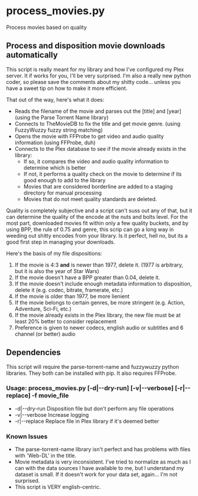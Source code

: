 # process_movies.py
Process movies based on quality

## Process and disposition movie downloads automatically
This script is really meant for my library and how I've configured my Plex server. It if works for you, I'll be very surprised. I'm also a really new python coder, so please save the comments about my shitty code... unless you have a sweet tip on how to make it more efficient. 

That out of the way, here's what it does:
  * Reads the filename of the movie and parses out the [title] and [year] (using the Parse Torrent Name library)
  * Connects to TheMovieDB to fix the title and get movie genre. (using FuzzyWuzzy fuzzy string matching)
  * Opens the movie with FFProbe to get video and audio quality information (using FFProbe, duh)
  * Connects to the Plex database to see if the movie already exists in the library:
  	* If so, it compares the video and audio quality information to determine which is better
    * If not, it performs a quality check on the movie to determine if its good enough to add to the library
    * Movies that are considered borderline are added to a staging directory for manual processing
    * Movies that do not meet quality standards are deleted.

Quality is completely subjective and a script can't suss out any of that, but it can determine the quality of the encode at the nuts and bolts level. For the most part, downloaded movies fit within only a few quality buckets, and by using BPP, the rule of 0.75 and genre, this scrip can go a long way in weeding out shitty encodes from your library. Is it perfect, hell no, but its a good first step in managing your downloads.

Here's the basis of my file dispositions:
1. If the movie is 4:3 __and__ is newer than 1977, delete it. (1977 is arbitrary, but it is also the year of Star Wars)
2. If the movie doesn't have a BPP greater than 0.04, delete it.
3. If the movie doesn't include enough metadata information to disposition, delete it (e.g. codec, bitrate, framerate, etc.)
4. If the movie is older than 1977, be more lienient
5. If the movie belongs to certain genres, be more stringent (e.g. Action, Adventure, Sci-Fi, etc.)
6. If the movie already exists in the Plex library, the new file must be at least 20% better to consider replacement
7. Preference is given to newer codecs, english audio or subtitles and 6 channel (or better) audio 

## Dependencies
This script will require the parse-torrent-name and fuzzywuzzy python libraries. They both can be installed with pip. It also requires FFProbe.

### Usage: process_movies.py [-d|--dry-run] [-v|--verbose] [-r|--replace] -f movie_file
* -d|--dry-run    Disposition file but don't perform any file operations
* -v|--verbose    Increase logging
* -r|--replace    Replace file in Plex library if it's deemed better
 
### Known Issues
* The parse-torrent-name library isn't perfect and has problems with files with 'Web-DL' in the title.
* Movie metadata is very inconsistent. I've tried to normalize as much as I can with the data sources I have available to me, but I understand my dataset is small. If it doesn't work for your data set, again... I'm not surprised.
* This script is VERY english-centric.

